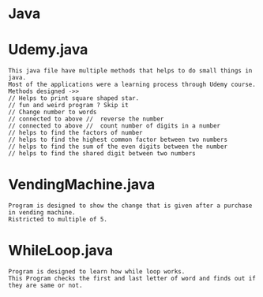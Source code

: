# Java

# Udemy.java
    This java file have multiple methods that helps to do small things in java.
    Most of the applications were a learning process through Udemy course.
    Methods designed ->> 
    // Helps to print square shaped star. 
    // fun and weird program ? Skip it
    // Change number to words 
    // connected to above //  reverse the number 
    // connected to above //  count number of digits in a number
    // helps to find the factors of number 
    // helps to find the highest common factor between two numbers
    // helps to find the sum of the even digits between the number
    // helps to find the shared digit between two numbers
    

# VendingMachine.java
    Program is designed to show the change that is given after a purchase in vending machine. 
    Ristricted to multiple of 5. 

# WhileLoop.java 
    Program is designed to learn how while loop works.
    This Program checks the first and last letter of word and finds out if they are same or not. 

